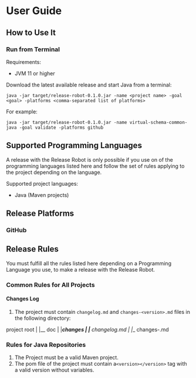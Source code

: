 # User Guide


## How to Use It

### Run from Terminal

Requirements:

* JVM 11 or higher

Download the latest available release and start Java from a terminal:

`java -jar target/release-robot-0.1.0.jar -name <project name> -goal <goal> -platforms <comma-separated list of platforms>`

For example:

`java -jar target/release-robot-0.1.0.jar -name virtual-schema-common-java -goal validate -platforms github`

## Supported Programming Languages

A release with the Release Robot is only possible if you use on of the programming languages listed here 
and follow the set of rules applying to the project depending on the language.

Supported project languages:

* Java (Maven projects)

## Release Platforms

### GitHub

## Release Rules

You must fulfill all the rules listed here depending on a Programming Language you use, to make a release with the Release Robot.

### Common Rules for All Projects

#### Changes Log

1. The project must contain `changelog.md` and `changes-<version>.md` files in the following directory:

project root
  |
  |__ doc
       |
       |___changes
            |
            |__ changelog.md
            |
            |__ changes-<version>.md
            
### Rules for Java Repositories

1. The Project must be a valid Maven project.
1. The pom file of the project must contain a`<version></version>` tag with a valid version without variables.